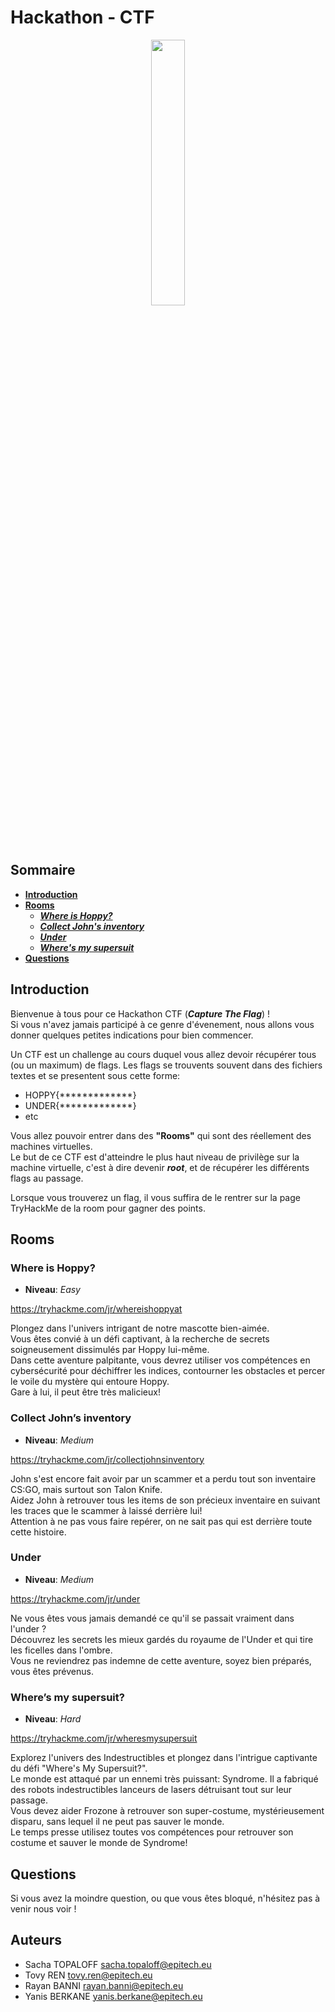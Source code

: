 # Hackathon - CTF

<p align="center" width="100%">
    <img width="33%" src="https://blogger.googleusercontent.com/img/b/R29vZ2xl/AVvXsEhpUN4S2L3CrgF7kjT2xlDvDoLbQ7zfIfI2-Wrr_FdTUyQADB9yy7fouoDqqeRpj155dddv1pmwlsxWeya68bG9-TlsD7qbJb2-YtSs7Qki09Dhi3G485ASOni2OkzO7KL6HfiKSxr2o9sSCX8DDXVH0WHFQ45GJ1yux_sJlrF4GkL4-V0QDqC-R3mQFg/s646/ctf_flag_logo.gif">
</p>

## Sommaire
- __[Introduction](#introduction)__
- __[Rooms](#rooms)__
    - ___[Where is Hoppy?](#where-is-hoppy)___
    - ___[Collect John's inventory](#collect-johns-inventory)___
    - ___[Under](#under)___
    - ___[Where's my supersuit](#wheres-my-supersuit)___
- __[Questions](#questions)__

## Introduction

Bienvenue à tous pour ce Hackathon CTF (___Capture The Flag___) !  
Si vous n'avez jamais participé à ce genre d'évenement, nous allons vous donner quelques petites indications pour bien commencer.  

Un CTF est un challenge au cours duquel vous allez devoir récupérer tous (ou un maximum) de flags. Les flags se trouvents souvent dans des fichiers textes et se presentent sous cette forme:

- HOPPY{*************}
- UNDER{*************}
- etc

Vous allez pouvoir entrer dans des __"Rooms"__ qui sont des réellement des machines virtuelles.  
Le but de ce CTF est d'atteindre le plus haut niveau de privilège sur la machine virtuelle, c'est à dire devenir ___root___, et de récupérer les différents flags au passage.

Lorsque vous trouverez un flag, il vous suffira de le rentrer sur la page TryHackMe de la room pour gagner des points.

## Rooms

### Where is Hoppy?
- __Niveau__: _Easy_

https://tryhackme.com/jr/whereishoppyat

Plongez dans l'univers intrigant de notre mascotte bien-aimée.  
Vous êtes convié à un défi captivant, à la recherche de secrets soigneusement dissimulés par Hoppy lui-même.  
Dans cette aventure palpitante, vous devrez utiliser vos compétences en cybersécurité pour déchiffrer les indices, contourner les obstacles et percer le voile du mystère qui entoure Hoppy.  
Gare à lui, il peut être très malicieux!

### Collect John’s inventory
- __Niveau__: _Medium_

https://tryhackme.com/jr/collectjohnsinventory

John s'est encore fait avoir par un scammer et a perdu tout son inventaire CS:GO, mais surtout son Talon Knife.  
Aidez John à retrouver tous les items de son précieux inventaire en suivant les traces que le scammer à laissé derrière lui!  
Attention à ne pas vous faire repérer, on ne sait pas qui est derrière toute cette histoire.

### Under
- __Niveau__: _Medium_

https://tryhackme.com/jr/under

Ne vous êtes vous jamais demandé ce qu'il se passait vraiment dans l'under ?  
Découvrez les secrets les mieux gardés du royaume de l'Under et qui tire les ficelles dans l'ombre.  
Vous ne reviendrez pas indemne de cette aventure, soyez bien préparés, vous êtes prévenus.


### Where’s my supersuit?
- __Niveau__: _Hard_

https://tryhackme.com/jr/wheresmysupersuit

Explorez l'univers des Indestructibles et plongez dans l'intrigue captivante du défi "Where's My Supersuit?".  
Le monde est attaqué par un ennemi très puissant: Syndrome. Il a fabriqué des robots indestructibles lanceurs de lasers détruisant tout sur leur passage.  
Vous devez aider Frozone à retrouver son super-costume, mystérieusement disparu, sans lequel il ne peut pas sauver le monde.  
Le temps presse utilisez toutes vos compétences pour retrouver son costume et sauver le monde de Syndrome!

## Questions
Si vous avez la moindre question, ou que vous êtes bloqué, n'hésitez pas à venir nous voir !

## Auteurs
- Sacha TOPALOFF sacha.topaloff@epitech.eu
- Tovy REN tovy.ren@epitech.eu
- Rayan BANNI rayan.banni@epitech.eu
- Yanis BERKANE yanis.berkane@epitech.eu
